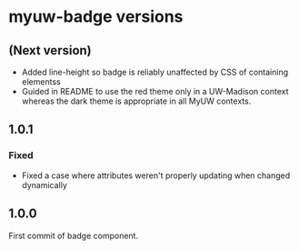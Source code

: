# myuw-badge versions

## (Next version)

- Added line-height so badge is reliably unaffected by CSS of containing elementss
- Guided in README to use the red theme only in a UW-Madison context whereas the
  dark theme is appropriate in all MyUW contexts.

## 1.0.1

### Fixed
- Fixed a case where attributes weren't properly updating when changed dynamically

## 1.0.0

First commit of badge component.